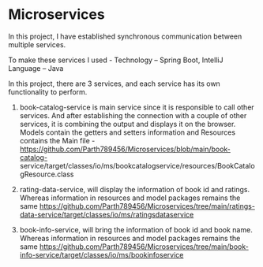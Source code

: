 # Microservices

In this project, I have established synchronous communication between multiple services.

  To make these services I used - 
  Technology – Spring Boot, IntelliJ 
  Language – Java
  
In this project, there are 3 services, and each service has its own functionality to perform.
  
  1. book-catalog-service is main service since it is responsible to call other services. And after establishing the connection with a couple of other services, it is          combining the output and displays it on the browser. Models contain the getters and setters information and Resources contains the Main file -                        https://github.com/Parth789456/Microservices/blob/main/book-catalog-                                                                                                      service/target/classes/io/ms/bookcatalogservice/resources/BookCatalogResource.class 
  
  2. rating-data-service, will display the information of book id and ratings. Whereas information in resources and model packages remains the same                            https://github.com/Parth789456/Microservices/tree/main/ratings-data-service/target/classes/io/ms/ratingsdataservice

  3. book-info-service, will bring the information of book id and book name. Whereas information in resources and model packages remains the same 
     https://github.com/Parth789456/Microservices/tree/main/book-info-service/target/classes/io/ms/bookinfoservice
